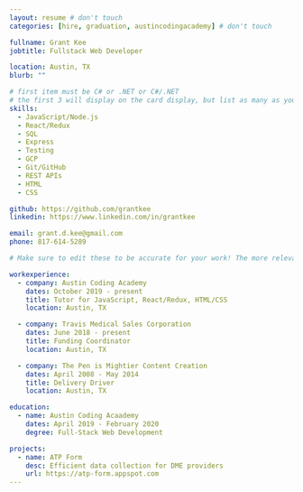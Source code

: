 ```yaml
---
layout: resume # don't touch
categories: [hire, graduation, austincodingacademy] # don't touch

fullname: Grant Kee
jobtitle: Fullstack Web Developer

location: Austin, TX
blurb: ""

# first item must be C# or .NET or C#/.NET
# the first 3 will display on the card display, but list as many as you want, they will be visible on your hire page
skills:
  - JavaScript/Node.js
  - React/Redux
  - SQL
  - Express
  - Testing
  - GCP
  - Git/GitHub
  - REST APIs
  - HTML
  - CSS

github: https://github.com/grantkee
linkedin: https://www.linkedin.com/in/grantkee

email: grant.d.kee@gmail.com
phone: 817-614-5289

# Make sure to edit these to be accurate for your work! The more relevant the better if the role was technical, don't feel like you need to put every job you've had.

workexperience:
  - company: Austin Coding Academy
    dates: October 2019 - present
    title: Tutor for JavaScript, React/Redux, HTML/CSS
    location: Austin, TX

  - company: Travis Medical Sales Corporation
    dates: June 2018 - present
    title: Funding Coordinator
    location: Austin, TX

  - company: The Pen is Mightier Content Creation
    dates: April 2008 - May 2014
    title: Delivery Driver
    location: Austin, TX

education:
  - name: Austin Coding Acaademy
    dates: April 2019 - February 2020
    degree: Full-Stack Web Development

projects:
  - name: ATP Form
    desc: Efficient data collection for DME providers
    url: https://atp-form.appspot.com
---
```

